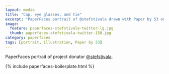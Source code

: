 ```yaml
---
layout: media
title: "Cap, eye glasses, and tie"
excerpt: "PaperFaces portrait of @stefstivala drawn with Paper by 53 on an iPad."
image: 
  feature: paperfaces-stefstivala-twitter-lg.jpg
  thumb: paperfaces-stefstivala-twitter-150.jpg
category: paperfaces
tags: [portrait, illustration, Paper by 53]
---
```


PaperFaces portrait of project donator [@stefstivala](http://twitter.com/stefstivala).

{% include paperfaces-boilerplate.html %}